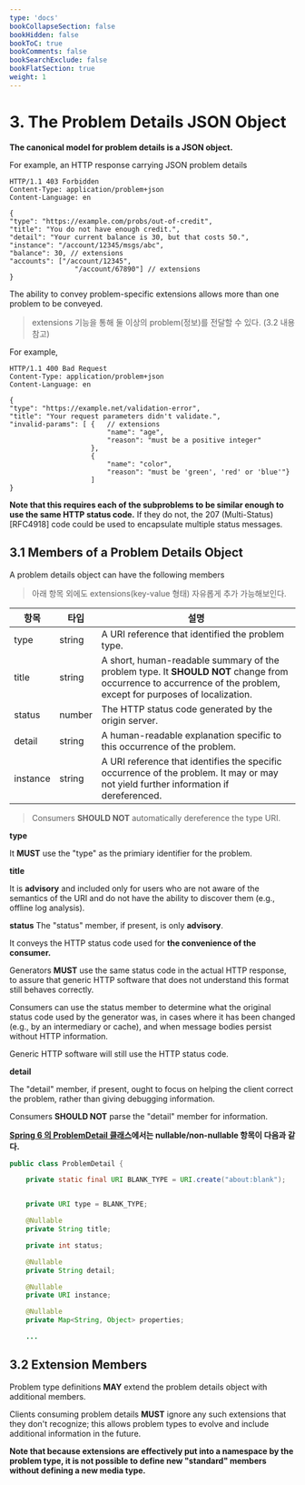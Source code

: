 ```yaml
---
type: 'docs'
bookCollapseSection: false
bookHidden: false
bookToC: true
bookComments: false
bookSearchExclude: false
bookFlatSection: true
weight: 1
---
```


# 3. The Problem Details JSON Object

**The canonical model for problem details is a JSON object.**

For example, an HTTP response carrying JSON problem details

```
HTTP/1.1 403 Forbidden
Content-Type: application/problem+json
Content-Language: en

{
"type": "https://example.com/probs/out-of-credit",
"title": "You do not have enough credit.",
"detail": "Your current balance is 30, but that costs 50.",
"instance": "/account/12345/msgs/abc",
"balance": 30, // extensions
"accounts": ["/account/12345",
                "/account/67890"] // extensions
}
```

The ability to convey problem-specific extensions allows more than one problem to be conveyed. 

> extensions 기능을 통해 둘 이상의 problem(정보)를 전달할 수 있다. (3.2 내용 참고)

For example,

```
HTTP/1.1 400 Bad Request
Content-Type: application/problem+json
Content-Language: en

{
"type": "https://example.net/validation-error",
"title": "Your request parameters didn't validate.",
"invalid-params": [ {	// extensions
						"name": "age",
						"reason": "must be a positive integer"
					},
					{
						"name": "color",
						"reason": "must be 'green', 'red' or 'blue'"}
					]
}
```

**Note that this requires each of the subproblems to be similar enough to use the same HTTP status code.** If they do not, the 207 (Multi-Status) [RFC4918] code could be used to encapsulate multiple status messages.


## 3.1 Members of a Problem Details Object

A problem details object can have the following members

> 아래 항목 외에도 extensions(key-value 형태) 자유롭게 추가 가능해보인다.


|항목|타입|설명|
|-|-|-|
|type|string|A URI reference that identified the problem type.|
|title|string|A short, human-readable summary of the problem type. It **SHOULD NOT** change from occurrence to accurrence of the problem, except for purposes of localization.|
|status|number|The HTTP status code generated by the origin server.|
|detail|string|A human-readable explanation specific to this occurrence of the problem.|
|instance|string|A URI reference that identifies the specific occurrence of the problem. It may or may not yield further information if dereferenced.|

> Consumers **SHOULD NOT** automatically dereference the type URI.

**type**

It **MUST** use the "type" as the primiary identifier for the problem.

**title**

It is **advisory** and included only for users who are not aware of the semantics of the URI and do not have the ability to discover them (e.g., offline log analysis).

**status**
The "status" member, if present, is only **advisory**.

It conveys the HTTP status code used for **the convenience of the consumer.** 

Generators **MUST** use the same status code in the actual HTTP response, to assure that generic HTTP software that does not understand this format still behaves correctly.

Consumers can use the status member to determine what the original status code used by the generator was, in cases where it has been changed (e.g., by an intermediary or cache), and when message bodies persist without HTTP information.  

Generic HTTP software will still use the HTTP status code.

**detail**

The "detail" member, if present, ought to focus on helping the client correct the problem, rather than giving debugging information.

Consumers **SHOULD NOT** parse the "detail" member for information.

**[Spring 6 의 ProblemDetail 클래스](https://github.com/spring-projects/spring-framework/blob/main/spring-web/src/main/java/org/springframework/http/ProblemDetail.java)에서는 nullable/non-nullable 항목이 다음과 같다.**

```java
public class ProblemDetail {

	private static final URI BLANK_TYPE = URI.create("about:blank");


	private URI type = BLANK_TYPE;

	@Nullable
	private String title;

	private int status;

	@Nullable
	private String detail;

	@Nullable
	private URI instance;

	@Nullable
	private Map<String, Object> properties;

    ...
```

## 3.2 Extension Members

Problem type definitions **MAY** extend the problem details object with additional members.

Clients consuming problem details **MUST** ignore any such extensions that they don't recognize; this allows problem types to evolve and include additional information in the future.

**Note that because extensions are effectively put into a namespace by the problem type, it is not possible to define new "standard" members without defining a new media type.**

